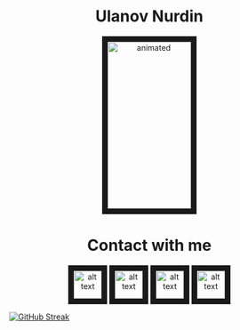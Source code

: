 <div align="center"> <h1> Ulanov Nurdin </h1> </div>

<p align="center"> <img src="https://i.pinimg.com/originals/5a/fb/90/5afb902abaca0ea0ad194bd2ca19e628.gif" alt="animated" width="150" height="300" border="10"/> </p>

<div align="center"> <h1> Contact with me </h1> </div>

<div align="center">
    <a href="https://www.linkedin.com/in/smile-bonchichi/"> <img src="https://thumbs.dreamstime.com/b/linkedin-social-media-icon-logo-vector-element-white-background-social-media-logos-suitable-mobile-apps-web-apps-print-142153162.jpg"
        alt="alt text" width="50" height="50" border="10"/></a>
    <a href="https://www.instagram.com/smile.kun/"> <img src="https://w7.pngwing.com/pngs/789/603/png-transparent-computer-icons-social-media-logo-social-media-black-thumbnail.png"
        alt="alt text" width="50" height="50" border="10"/></a>
    <a href="https://t.me/Smile_BoNcHiChi"> <img src="https://w7.pngwing.com/pngs/508/998/png-transparent-telegram-computer-icons-logo-android-angle-triangle-monochrome-thumbnail.png"
        alt="alt text" width="50" height="50" border="10"/></a>
    <a href="https://ulanovnurdin@gmail.com"> <img src="https://w7.pngwing.com/pngs/838/377/png-transparent-gmail-computer-icons-logo-email-gmail-angle-text-rectangle-thumbnail.png"
        alt="alt text" width="50" height="50" border="10"/></a>
</div>

[![GitHub Streak](https://github-readme-streak-stats.herokuapp.com?user=Smile-Bonchichi&theme=highcontrast&hide_border=true&date_format=M%20j%5B%2C%20Y%5D&fire=DD0000)](https://git.io/streak-stats)
